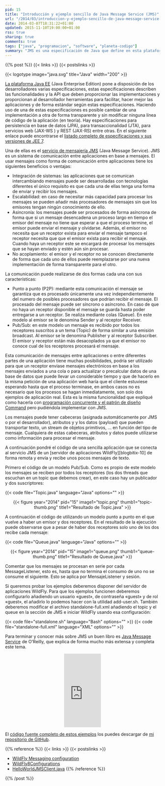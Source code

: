 ```yaml
---
pid: 15
title: "Introducción y ejemplo sencillo de Java Message Service (JMS)"
url: "/2014/03/introduccion-y-ejemplo-sencillo-de-java-message-service-jms/"
date: 2014-03-07T18:31:22+01:00
updated: 2015-11-10T19:00:00+01:00
rss: true
sharing: true
comments: true
tags: ["java", "programacion", "software", "planeta-codigo"]
summary: "JMS es una especificación de Java que define en esta plataforma una forma comunicación entre aplicaciones basada en el intercambio de mensajes. Los mensajes permiten a las aplicaciones no conocerse entre sí y comunicarse de forma asíncrona pudiendo hacer que los mensajes de una cola solo sean consumidos por un único receptor o por varios suscriptores interesados en un determinado tema. En el código de ejemplo muestro tanto la comunicación con colas (queues) como con temas (topics)"
---
```


{{% post %}}
{{< links >}}
{{< postslinks >}}

{{< logotype image="java.svg" title="Java" width="200" >}}

[La plataforma Java EE](https://en.wikipedia.org/wiki/Java_Platform,_Enterprise_Edition) (Java Enterprise Edition) pone a disposición de los desarrolladores varias especificaciones, estas especificaciones describen las funcionalidades y la API que deben proporcionar las implementaciones y proporcionan al desarrollador herramientas para facilitar, hacer mejor las aplicaciones y de forma estándar según estas especificaciones. Haciendo uso de una de estas especificaciones es posible cambiar de una implementación a otra de forma transparente y sin modificar ninguna línea de código de la aplicación (en teoría). Hay especificaciones para persistencia en base de datos (JPA), para transaccionalidad (JTA), para servicios web (JAX-WS ) y REST (JAX-RS) entre otras. En el siguiente enlace puede encontrarse el [listado completo de especificaciones y sus versiones de JEE 7](https://glassfish.java.net/downloads/ri/).

Una de ellas es el [servicio de mensajería JMS](https://es.wikipedia.org/wiki/Java_Message_Service) (Java Message Service). JMS es un sistema de comunicación entre aplicaciones en base a mensajes. El usar mensajes como forma de comunicación entre aplicaciones tiene los siguientes beneficios o ventajas:

* Integración de sistemas: las aplicaciones que se comunican intercambiando mensajes puede ser desarrolladas con tecnologías diferentes el único requisito es que cada una de ellas tenga una forma de enviar y recibir los mensajes.
* Escalabilidad: en caso de necesitar más capacidad para procesar los mensajes se pueden añadir más procesadores de mensajes sin que los emisores tengan ningún conocimiento de ello.
* Asincronía: los mensajes puede ser procesados de forma asíncrona de forma que si un mensaje desencadena un proceso largo en tiempo el emisor del mensaje no tiene que esperar a que el proceso termine, el emisor puede enviar el mensaje y olvidarse. Además, el emisor no necesita que un receptor exista para enviar el mensaje tampoco el receptor necesita que que el emisor exista para recibir el mensaje. Cuando haya un receptor este se encargará de procesar los mensajes que se hayan enviado y estén aún sin procesar.
* No acoplamiento: el emisor y el receptor no se conocen directamente de forma que cada uno de ellos puede reemplazarse por una nueva implementación de forma transparente para el otro.

La comunicación puede realizarse de dos formas cada una con sus características:

* Punto a punto (P2P): mediante esta comunicación el mensaje se garantiza que es procesado únicamente una vez independientemente del numero de posibles procesadores que podrían recibir el mensaje. El procesado del mensaje puede ser síncrono o asíncrono. En caso de que no haya un receptor disponible el mensaje se guarda hasta poder entregarse a un receptor. Se realiza mediante colas (Queue). En este modelo al emisor se le denomina Sender y al receptor Receiver.
* Pub/Sub: en este modelo un mensaje es recibido por todos los receptores suscritos a un tema (Topic) de forma similar a una emisión broadcast. Al emisor se le denomina Publisher y al receptor Subscriber. El emisor y receptor están más desacoplados ya que el emisor no conoce cual de los receptores procesará el mensaje.

Esta comunicación de mensajes entre aplicaciones o entre diferentes partes de una aplicación tiene muchas posibilidades, podría ser utilizado para que un receptor enviase mensajes electrónicos en base a los mensajes enviados a una cola o para actualizar o precalcular datos de una base de datos que puede llevar un considerable tiempo y que de hacerlo en la misma petición de una aplicación web haría que el cliente estuviese esperando hasta que el proceso terminase, en ambos casos no es necesario que los procesos se hagan inmediatamente, son solo dos ejemplos de aplicación real. Esta es la misma funcionalidad que expliqué como hacerla con [programación concurrente y el patrón de diseño Command](http://elblogdepicodev.blogspot.com.es/2012/04/ejemplo-del-patron-de-diseno-command-y.html) pero pudiéndola implementar con JMS.

Los mensajes puede tener cabeceras (asignada automáticamente por JMS o por el desarrollador), atributos y y los datos (payload) que pueden transportar texto, un stream de objetos primitivos, ... en función del tipo de mensaje. Cualquiera de estas cabeceras, atributos y datos puede utilizarse como información	 para procesar el mensaje.

A continuación pondré el código de una sencilla aplicación que se conecta al servicio JMS de un [servidor de aplicaciones WildFly][blogbitix-10] de forma remota y envía y recibe unos pocos mensajes de texto.

Primero el código de un modelo Pub/Sub. Como es propio de este modelo los mensajes se reciben por todos los receptores (los dos threads que escuchan en un topic que debemos crear), en este caso hay un publicador y dos suscriptores:

{{< code file="Topic.java" language="Java" options="" >}}

<div class="media" style="text-align: center;">
	{{< figure year="2014" pid="15"
    	image1="topic.png" thumb1="topic-thumb.png" title1="Resultado de Topic.java" >}}
</div>

A continuación el código de utilizando un modelo punto a punto en el que vuelve a haber un emisor y dos receptores. En el resultado de la ejecución puede observarse que a pesar de haber dos receptores solo uno de los dos recibe cada mensaje:

{{< code file="Queue.java" language="Java" options="" >}}

<div class="media" style="text-align: center;">
	{{< figure year="2014" pid="15"
    	image1="queue.png" thumb1="queue-thumb.png" title1="Resultado de Queue.java" >}}
</div>

Comentar que los mensajes se procesan en serie por cada MessageListener, esto es, hasta que no termina el consumo de uno no se consume el siguiente. Esto se aplica por MensajeListener y sesión.

Si queremos probar los ejemplos deberemos disponer del servidor de aplicaciones WildFly. Para que los ejemplos funcionen deberemos configurarlo añadiendo un usuario «guest», de contraseña «guest» y de rol «guest», el añadirlo lo podemos hacer con la utilidad add-user.sh. También deberemos modificar el archivo standalone-full.xml añadiendo el topic y el queue en la sección de JMS e iniciar WildFly usando esa configuración:

{{< code file="standalone.sh" language="Bash" options="" >}}
{{< code file="standalone-full.xml" language="XML" options="" >}}

Para terminar y conocer más sobre JMS un buen libro es <a href="http://www.amazon.es/gp/product/0596522045/ref=as_li_tf_tl?ie=UTF8&camp=3626&creative=24790&creativeASIN=0596522045&linkCode=as2&tag=blobit-21">Java Message Service</a><img src="https://ir-es.amazon-adsystem.com/e/ir?t=blobit-21&l=as2&o=30&a=0596522045" width="1" height="1" border="0" alt="" style="border:none !important; margin:0px !important;">
 de O'Reilly, que explica de forma mucho más extensa y completa este tema.

<div class="media-amazon" style="text-align: center;">
	<iframe src="https://rcm-eu.amazon-adsystem.com/e/cm?lt1=_blank&bc1=000000&IS2=1&bg1=FFFFFF&fc1=000000&lc1=0000FF&t=blobit-21&o=30&p=8&l=as1&m=amazon&f=ifr&ref=tf_til&asins=0596522045&internal=1" style="width:120px;height:240px;" scrolling="no" marginwidth="0" marginheight="0" frameborder="0"></iframe>
</div>

El [código fuente completo de estos ejemplos](https://github.com/picodotdev/blog-ejemplos/tree/master/HolaMundoJMS) los puedes descargar de [mi repositorio de GitHub](https://github.com/picodotdev/blog-ejemplos).

{{% reference %}}
{{< links >}}
{{< postslinks >}}
* [WildFly Messaging configuration](https://docs.jboss.org/author/display/WFLY8/Messaging+configuration)
* [WildFly8Configurations](https://docs.jboss.org/author/display/WFLY8/Getting+Started+Guide#GettingStartedGuide-WildFly8Configurations)
* [HelloWorldJMSClient.java](https://github.com/wildfly/quickstart/blob/master/helloworld-jms/src/main/java/org/jboss/as/quickstarts/jms/HelloWorldJMSClient.java)
{{% /reference %}}

{{% /post %}}

